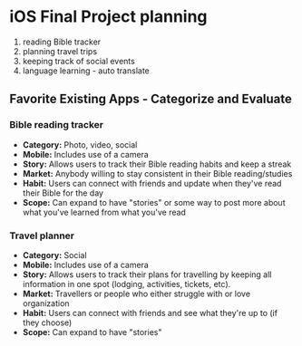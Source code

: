 # iOS Final Project planning

1. reading Bible tracker
2. planning travel trips
3. keeping track of social events
4. language learning - auto translate

## Favorite Existing Apps - Categorize and Evaluate
### Bible reading tracker
   - **Category:** Photo, video, social
   - **Mobile:**  Includes use of a camera
   - **Story:** Allows users to track their Bible reading habits and keep a streak
   - **Market:** Anybody willing to stay consistent in their Bible reading/studies
   - **Habit:** Users can connect with friends and update when they've read their Bible for the day
   - **Scope:** Can expand to have "stories" or some way to post more about what you've learned from what you've read

### Travel planner
   - **Category:** Social
   - **Mobile:**  Includes use of a camera
   - **Story:** Allows users to track their plans for travelling by keeping all information in one spot (lodging, activities, tickets, etc).
   - **Market:** Travellers or people who either struggle with or love organization
   - **Habit:** Users can connect with friends and see what they're up to (if they choose)
   - **Scope:** Can expand to have "stories"
